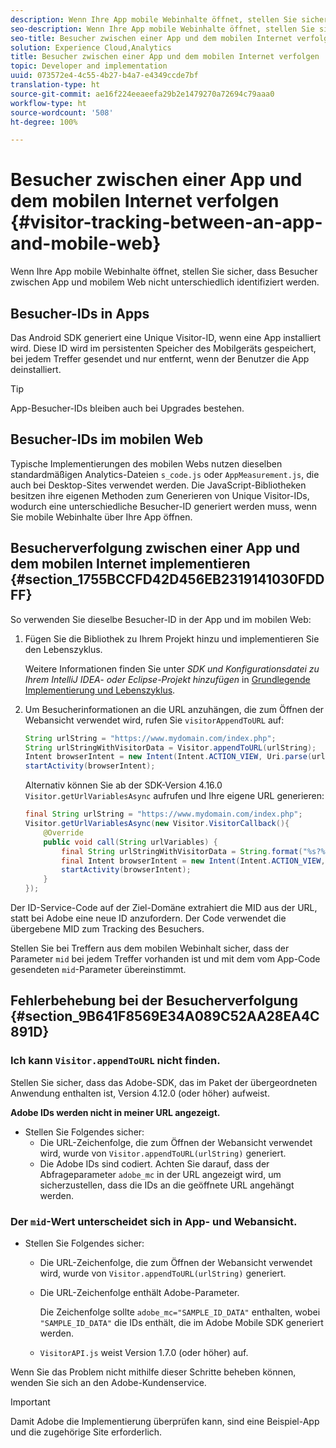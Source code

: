 ```yaml
---
description: Wenn Ihre App mobile Webinhalte öffnet, stellen Sie sicher, dass Besucher zwischen App und mobilem Web nicht unterschiedlich identifiziert werden.
seo-description: Wenn Ihre App mobile Webinhalte öffnet, stellen Sie sicher, dass Besucher zwischen App und mobilem Web nicht unterschiedlich identifiziert werden.
seo-title: Besucher zwischen einer App und dem mobilen Internet verfolgen
solution: Experience Cloud,Analytics
title: Besucher zwischen einer App und dem mobilen Internet verfolgen
topic: Developer and implementation
uuid: 073572e4-4c55-4b27-b4a7-e4349ccde7bf
translation-type: ht
source-git-commit: ae16f224eeaeefa29b2e1479270a72694c79aaa0
workflow-type: ht
source-wordcount: '508'
ht-degree: 100%

---
```



# Besucher zwischen einer App und dem mobilen Internet verfolgen {#visitor-tracking-between-an-app-and-mobile-web}

Wenn Ihre App mobile Webinhalte öffnet, stellen Sie sicher, dass Besucher zwischen App und mobilem Web nicht unterschiedlich identifiziert werden.

## Besucher-IDs in Apps

Das Android SDK generiert eine Unique Visitor-ID, wenn eine App installiert wird. Diese ID wird im persistenten Speicher des Mobilgeräts gespeichert, bei jedem Treffer gesendet und nur entfernt, wenn der Benutzer die App deinstalliert.

>[!TIP]
>
>App-Besucher-IDs bleiben auch bei Upgrades bestehen.

## Besucher-IDs im mobilen Web

Typische Implementierungen des mobilen Webs nutzen dieselben standardmäßigen Analytics-Dateien `s_code.js` oder `AppMeasurement.js`, die auch bei Desktop-Sites verwendet werden. Die JavaScript-Bibliotheken besitzen ihre eigenen Methoden zum Generieren von Unique Visitor-IDs, wodurch eine unterschiedliche Besucher-ID generiert werden muss, wenn Sie mobile Webinhalte über Ihre App öffnen.

## Besucherverfolgung zwischen einer App und dem mobilen Internet implementieren {#section_1755BCCFD42D456EB2319141030FDDFF}

So verwenden Sie dieselbe Besucher-ID in der App und im mobilen Web:

1. Fügen Sie die Bibliothek zu Ihrem Projekt hinzu und implementieren Sie den Lebenszyklus.

   Weitere Informationen finden Sie unter *SDK und Konfigurationsdatei zu Ihrem IntelliJ IDEA- oder Eclipse-Projekt hinzufügen* in [Grundlegende Implementierung und Lebenszyklus](/help/android/getting-started/dev-qs.md).

1. Um Besucherinformationen an die URL anzuhängen, die zum Öffnen der Webansicht verwendet wird, rufen Sie `visitorAppendToURL` auf:

   ```java
   String urlString = "https://www.mydomain.com/index.php"; 
   String urlStringWithVisitorData = Visitor.appendToURL(urlString); 
   Intent browserIntent = new Intent(Intent.ACTION_VIEW, Uri.parse(urlStringWithVisitorData)); 
   startActivity(browserIntent);
   ```

   Alternativ können Sie ab der SDK-Version 4.16.0 `Visitor.getUrlVariablesAsync` aufrufen und Ihre eigene URL generieren:

   ```java
   final String urlString = "https://www.mydomain.com/index.php"; 
   Visitor.getUrlVariablesAsync(new Visitor.VisitorCallback(){ 
       @Override 
       public void call(String urlVariables) { 
           final String urlStringWithVisitorData = String.format("%s?%s", urlString, urlVariables); 
           final Intent browserIntent = new Intent(Intent.ACTION_VIEW, Uri.parse(urlStringWithVisitorData)); 
           startActivity(browserIntent); 
       } 
   });
   ```

Der ID-Service-Code auf der Ziel-Domäne extrahiert die MID aus der URL, statt bei Adobe eine neue ID anzufordern. Der Code verwendet die übergebene MID zum Tracking des Besuchers.

Stellen Sie bei Treffern aus dem mobilen Webinhalt sicher, dass der Parameter `mid` bei jedem Treffer vorhanden ist und mit dem vom App-Code gesendeten `mid`-Parameter übereinstimmt.

## Fehlerbehebung bei der Besucherverfolgung {#section_9B641F8569E34A089C52AA28EA4C891D}

### Ich kann `Visitor.appendToURL` nicht finden.

Stellen Sie sicher, dass das Adobe-SDK, das im Paket der übergeordneten Anwendung enthalten ist, Version 4.12.0 (oder höher) aufweist.

**Adobe IDs werden nicht in meiner URL angezeigt.**

* Stellen Sie Folgendes sicher:
   * Die URL-Zeichenfolge, die zum Öffnen der Webansicht verwendet wird, wurde von `Visitor.appendToURL(urlString)` generiert.
   * Die Adobe IDs sind codiert. 
Achten Sie darauf, dass der Abfrageparameter `adobe_mc` in der URL angezeigt wird, um sicherzustellen, dass die IDs an die geöffnete URL angehängt werden.

### Der `mid`-Wert unterscheidet sich in App- und Webansicht.

* Stellen Sie Folgendes sicher:

   * Die URL-Zeichenfolge, die zum Öffnen der Webansicht verwendet wird, wurde von `Visitor.appendToURL(urlString)` generiert.
   * Die URL-Zeichenfolge enthält Adobe-Parameter.

      Die Zeichenfolge sollte `adobe_mc="SAMPLE_ID_DATA"` enthalten, wobei `"SAMPLE_ID_DATA"` die IDs enthält, die im Adobe Mobile SDK generiert werden.
   * `VisitorAPI.js` weist Version 1.7.0 (oder höher) auf.

Wenn Sie das Problem nicht mithilfe dieser Schritte beheben können, wenden Sie sich an den Adobe-Kundenservice.

>[!IMPORTANT]
>
>Damit Adobe die Implementierung überprüfen kann, sind eine Beispiel-App und die zugehörige Site erforderlich.

